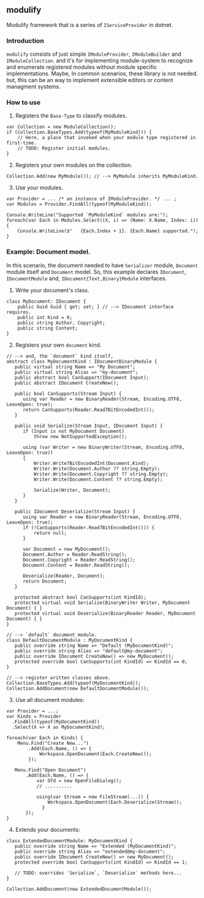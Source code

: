 ## modulify
Modulify framework that is a series of `IServiceProvider` in dotnet.

### Introduction
`modulify` consists of just simple `IModuleProvider`, `IModuleBuilder` and `IModuleCollection`.
and it's for implementing module-system to recognize and enumerate registered modules without module specific implementations.
Maybe, In common scenarios, these library is not needed. but, this can be an way to implement extensible editors or content managment systems.

### How to use
1. Registers the `Base-Type` to classify modules.
```
var Collection = new ModuleCollection();
if (Collection.BaseTypes.Add(typeof(MyModuleKind))) {
    // Here, a place that invoked when your module type registered in first-time.
    // TODO: Register initial modules.
}
```

2. Registers your own modules on the collection.
```
Collection.Add(new MyModule()); // --> MyModule inherits MyModuleKind.
```

3. Use your modules.
```
var Provider = ... /* an instance of IModuleProvider. */ ... ;
var Modules = Provider.FindAll(typeof(MyModuleKind));

Console.WriteLine("Supported `MyModuleKind` modules are:");
foreach(var Each in Modules.Select((X, i) => (Name: X.Name, Index: i)) {
    Console.WriteLine($"   {Each.Index + 1}. {Each.Name} supported.");
}
```

### Example: Document model.
In this scenario, the document needed to have `Serializer` module, `Document` module itself and `Document` model.
So, this example declares `IDocument`, `IDocumentModule` and, `IDocument{Text,Binary}Module` interfaces.

1. Write your document's class.
```
class MyDocument: IDocument {
    public Guid Guid { get; set; } // --> IDocument interface requires.
    public int Kind = 0;
    public string Author, Copyright;
    public string Content;
}
```

2. Registers your own `document` kind.
```
// --> and, the `document` kind itself,
abstract class MyDocumentKind : IDocumentBinaryModule {
   public virtual string Name => "My Document";
   public virtual string Alias => "my-document";
   public abstract bool CanSupport(IDocument Input);
   public abstract IDocument CreateNew();
  
   public bool CanSupports(Stream Input) {
      using var Reader = new BinaryReader(Stream, Encoding.UTF8, LeaveOpen: true);
      return CanSupports(Reader.Read7BitEncodedInt());
   }
   
   public void Serialize(Stream Input, IDocument Input) {
      if (Input is not MyDocument Document)
          throw new NotSupportedException();
   
      using (var Writer = new BinaryWriter(Stream, Encoding.UTF8, LeaveOpen: true))
      {
          Writer.Write7BitEncodedInt(Document.Kind);
          Writer.Write(Document.Author ?? string.Empty);
          Writer.Write(Document.Copyright ?? string.Empty);
          Writer.Write(Document.Content ?? string.Empty);
          
          Serialize(Writer, Document);
      }
   }
   
   public IDocument Deserialize(Stream Input) {
      using var Reader = new BinaryReader(Stream, Encoding.UTF8, LeaveOpen: true);
      if (!CanSupports(Reader.Read7BitEncodedInt())) {
          return null;
      }
      
      var Document = new MyDocument();
      Document.Author = Reader.ReadString();
      Document.Copyright = Reader.ReadString();
      Document.Content = Reader.ReadString();
      
      Deserialize(Reader, Document);
      return Document;
   }
   
   protected abstract bool CanSupports(int KindId);
   protected virtual void Serialize(BinaryWriter Writer, MyDocument Document) { }
   protected virtual void Deserialize(BinaryReader Reader, MyDocument Document) { }
}

// --> `default` document module.
class DefaultDocumentModule : MyDocumentKind {
   public override string Name => "Default (MyDocumentKind)";
   public override string Alias => "default@my-document";
   public override IDocument CreateNew() => new MyDocument();
   protected override bool CanSupports(int KindId) => KindId == 0;
}

// --> register written classes above.
Collection.BaseTypes.Add(typeof(MyDocumentKind));
Collection.AddDocument(new DefaultDocumentModule());
```

3. Use all document modules:
```
var Provider = ...;
var Kinds = Provider
  .FindAll(typeof(MyDocumentKind))
  .Select(X => X as MyDocumentKind);

foreach(var Each in Kinds) {
    Menu.Find("Create New...")
        .Add(Each.Name, () => {
            Workspace.OpenDocument(Each.CreateNew());
        });
        
   Menu.Find("Open Document")
       .Add(Each.Name, () => {
           var Ofd = new OpenFileDialog();
           // ..........
           
           using(var Stream = new FileStream(...)) {
               Workspace.OpenDocument(Each.Deserialize(Stream));
             }
       });
}
```

4. Extends your documents:
```
class ExtendedDocumentModule: MyDocumentKind {
   public override string Name => "Extended (MyDocumentKind)";
   public override string Alias => "extended@my-document";
   public override IDocument CreateNew() => new MyDocument();
   protected override bool CanSupports(int KindId) => KindId == 1;
   
   // TODO: overrides `Serialize`, `Deserialize` methods here...
}

Collection.AddDocument(new ExtendedDocumentModule());
```
